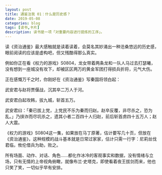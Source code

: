 ```yaml
---
layout: post
title: 通鉴注我 01：什么是历史感？
date: 2019-05-08
categories: blog
tags: [读书,卡片]
description: 读书是一项「对重要内容进行提炼的工序」。
---
```


读《资治通鉴》最大感触就是读着读着，会莫名其妙涌出一种沧桑悠远的历史感，眼前阅读的应该是虚构吧，但又残酷得那么真实。

例如你正在看《权力的游戏》S0804，龙女带着两条龙和一队人马过去打瑟曦，没有想到一座城没有攻下，却被区区两万的黄金军团打得损兵折将，元气大伤。

正在感慨万千之时，你刚好在《资治通鉴》写秦国将领白起：

武安君与赵将贾偃战，沉其卒二万人于河。

武安君白起攻韩，拔九城，斩首五万。

武安君曰：「秦已拔上党，上党民不乐为秦而归赵。赵卒反覆，非尽杀之，恐为乱。」乃挟诈而尽坑杀之，遗其小者二百四十人归赵，前后斩首虏四十五万人；赵人大震。

《权力的游戏》S0804这一集，如果放在马丁原著，估计要写几十页，但放在《资治通鉴》，这种规模的战斗基本就是日常过家家，估计只需一行字：尼莉丝伐君临，攸伦借兵为助，败之。

所有场面、动作、对话、角色……都化作冰冷的客观事实和数据，没有情绪与立场，只有无情的上帝视角俯瞰，就像布兰·史塔克，即使看着夜王拔剑而来，他也只笑了笑，一切似乎早有安排。